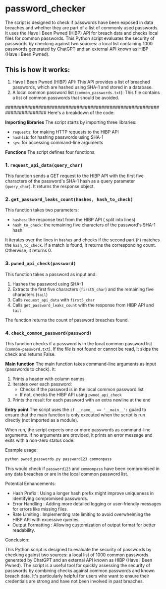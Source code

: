 # password_checker

The script is designed to check if passwords have been exposed in data breaches and 
whether they are part of a list of commonly used passwords. 
It uses the Have I Been Pwned (HIBP) API for breach data and checks local files for common passwords. 
This Python script evaluates the security of passwords by checking against two sources: 
a local list containing 1000 passwords generated by ChatGPT and an external API known as HIBP (Have I Been Pwned). 

This is how it works:
---------------------------------------------------------------------------------------------

1. Have I Been Pwned (HIBP) API: This API provides a list of breached passwords, 
which are hashed using SHA-1 and stored in a database.
2. A local common password list (`common_passwords.txt`): 
This file contains a list of common passwords that should be avoided.

#######################################################################
Here's a breakdown of the code:

**Importing libraries**
The script starts by importing three libraries:

* `requests`: for making HTTP requests to the HIBP API
* `hashlib`: for hashing passwords using SHA-1
* `sys`: for accessing command-line arguments

**Functions**
The script defines four functions:

### 1. `request_api_data(query_char)`
This function sends a GET request to the HIBP API with the first five characters 
of the password's SHA-1 hash as a query parameter (`query_char`). It returns the response object.

### 2. `get_password_leaks_count(hashes, hash_to_check)`
This function takes two parameters:

* `hashes`: the response text from the HIBP API ( split into lines)
* `hash_to_check`: the remaining five characters of the password's SHA-1 hash

It iterates over the lines in `hashes` and checks if the second part (`h`) matches the `hash_to_check`. 
If a match is found, it returns the corresponding count. Otherwise, it returns 0.

### 3. `pwned_api_check(password)`
This function takes a password as input and:

1. Hashes the password using SHA-1
2. Extracts the first five characters (`first5_char`) and the remaining five characters (`tail`)
3. Calls `request_api_data` with `first5_char`
4. Calls `get_password_leaks_count` with the response from HIBP API and `tail`

The function returns the count of password breaches found.

### 4. `check_common_password(password)`
This function checks if a password is in the local common password list (`common-password.txt`). 
If the file is not found or cannot be read, it skips the check and returns False.

**Main function**
The main function takes command-line arguments as input (passwords to check). It:

1. Prints a header with column names
2. Iterates over each password:
	* Checks if the password is in the local common password list
	* If not, checks the HIBP API using `pwned_api_check`
3. Prints the result for each password with an extra newline at the end

**Entry point**
The script uses the `if __name__ == '__main__':` guard to ensure that the main function 
is only executed when the script is run directly (not imported as a module).

When run, the script expects one or more passwords as command-line arguments. 
If no arguments are provided, it prints an error message and exits with a non-zero status code.

Example usage:
```bash
python pwned_passwords.py password123 commonpass
```
This would check if `password123` and `commonpass` have been compromised in 
any data breaches or are in the local common password list.


Potential Enhancements:
- Hash Prefix : Using a longer hash prefix might improve uniqueness in identifying compromised passwords.
- Error Handling : Adding more detailed logging or user-friendly messages for errors like missing files.
- Rate Limiting : Implementing rate limiting to avoid overwhelming the HIBP API with excessive queries.
- Output Formatting : Allowing customization of output format for better readability.

Conclusion:

This Python script is designed to evaluate the security of passwords by checking against two sources: 
a local list of 1000 common passwords generated by ChatGPT and an external API known as HIBP (Have I Been Pwned). 
The script is a useful tool for quickly assessing the security of passwords by combining checks against common passwords and known breach data. 
It's particularly helpful for users who want to ensure their credentials are strong and have not been involved in past breaches.
